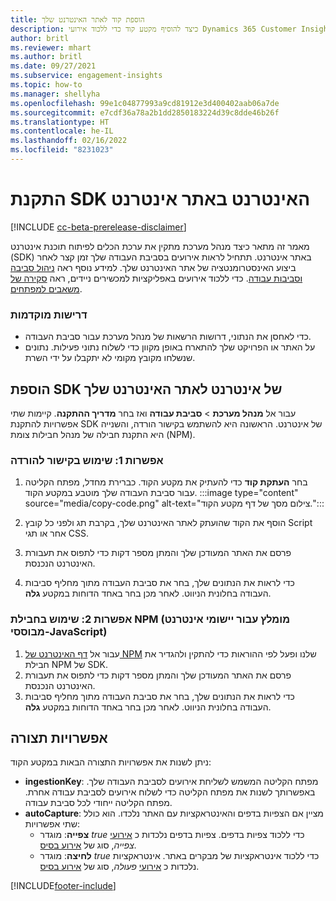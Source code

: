 ```yaml
---
title: הוספת קוד לאתר האינטרנט שלך
description: כיצד להוסיף מקטע קוד כדי ללכוד אירועי Dynamics 365 Customer Insights באתר האינטרנט שלך.
author: britl
ms.reviewer: mhart
ms.author: britl
ms.date: 09/27/2021
ms.subservice: engagement-insights
ms.topic: how-to
ms.manager: shellyha
ms.openlocfilehash: 99e1c04877993a9cd81912e3d400402aab06a7de
ms.sourcegitcommit: e7cdf36a78a2b1dd2850183224d39c8dde46b26f
ms.translationtype: HT
ms.contentlocale: he-IL
ms.lasthandoff: 02/16/2022
ms.locfileid: "8231023"
---
```

# <a name="install-the-web-sdk-on-a-website"></a>התקנת SDK האינטרנט באתר אינטרנט

[!INCLUDE [cc-beta-prerelease-disclaimer](includes/cc-beta-prerelease-disclaimer.md)]

מאמר זה מתאר כיצד מנהל מערכת מתקין את ערכת הכלים לפיתוח תוכנת אינטרנט (SDK) באתר אינטרנט. תתחיל לראות אירועים בסביבת העבודה שלך זמן קצר לאחר ביצוע האינסטרומנטציה של אתר האינטרנט שלך. למידע נוסף ראה [ניהול סביבה וסביבות עבודה](manage-environments-workspaces.md). כדי ללכוד אירועים באפליקציות למכשירים ניידים, ראה [סקירה של משאבים למפתחים](developer-resources.md).


### <a name="prerequisites"></a>דרישות מוקדמות

* כדי לאחסן את הנתוני, דרושות הרשאות של מנהל מערכת עבור סביבת העבודה.
* על האתר או הפרויקט שלך להתארח באופן מקוון כדי לשלוח נתוני פעילות. נתונים שנשלחו מקובץ מקומי לא יתקבלו על ידי השרת.


## <a name="add-web-sdk-to-your-website"></a>הוספת SDK של אינטרנט לאתר האינטרנט שלך

עבור אל **מנהל מערכת** > **סביבת עבודה** ואז בחר **מדריך ההתקנה**. קיימות שתי אפשרויות להתקנת SDK של אינטרנט. הראשונה היא להשתמש בקישור הורדה, והשנייה היא התקנת חבילה של מנהל חבילות צומת (NPM).

### <a name="option-1-using-the-download-link"></a>אפשרות 1: שימוש בקישור להורדה

1. בחר **העתקת קוד** כדי להעתיק את מקטע הקוד. כברירת מחדל, מפתח הקליטה עבור סביבת העבודה שלך מוטבע במקטע הקוד.
  :::image type="content" source="media/copy-code.png" alt-text="צילום מסך של דף מקטע הקוד.":::

1. הוסף את הקוד שהועתק לאתר האינטרנט שלך, בקרבת <head> תג ולפני כל קובץ Script אחר או תגי CSS.
1. פרסם את האתר המעודכן שלך והמתן מספר דקות כדי לתפוס את תעבורת האינטרנט הנכנסת.
1. כדי לראות את הנתונים שלך, בחר את סביבת העבודה מתוך מחליף סביבות העבודה בחלונית הניווט. לאחר מכן בחר באחד הדוחות במקטע **גלה**.

### <a name="option-2-using-the-npm-package-recommended-for-javascript-based-web-apps"></a>אפשרות 2: שימוש בחבילת NPM (מומלץ עבור יישומי אינטרנט מבוססי-JavaScript)

1. עבור אל [דף האינטרנט של NPM](https://www.npmjs.com/package/engagementinsights-web) שלנו ופעל לפי ההוראות כדי להתקין ולהגדיר את חבילת NPM של SDK.
1. פרסם את האתר המעודכן שלך והמתן מספר דקות כדי לתפוס את תעבורת האינטרנט הנכנסת.
1. כדי לראות את הנתונים שלך, בחר את סביבת העבודה מתוך מחליף סביבות העבודה בחלונית הניווט. לאחר מכן בחר באחד הדוחות במקטע **גלה**.

## <a name="configuration-options"></a>אפשרויות תצורה

ניתן לשנות את אפשרויות התצורה הבאות במקטע הקוד:

- **ingestionKey**: מפתח הקליטה המשמש לשליחת אירועים לסביבת העבודה שלך. באפשרותך לשנות את מפתח הקליטה כדי לשלוח אירועים לסביבת עבודה אחרת. מפתח הקליטה ייחודי לכל סביבת עבודה.
- **autoCapture**: מציין אם הצפיות בדפים והאינטראקציות עם האתר נלכדו. הוא כולל שתי אפשרויות:
    - **צפייה**: מוגדר *true* כדי ללכוד צפיות בדפים. צפיות בדפים נלכדות כ [אירועי](glossary.md#event) *צפייה*, סוג של [אירוע בסיס](glossary.md#base-event).
    - **לחיצה**: מוגדר *true* כדי ללכוד אינטראקציות של מבקרים באתר. אינטראקציות נלכדות כ [אירועי](glossary.md#event) *פעולה*, סוג של [אירוע בסיס](glossary.md#base-event).

[!INCLUDE[footer-include](../includes/footer-banner.md)]
